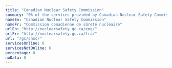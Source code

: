 ```yaml
---
title: "Canadian Nuclear Safety Commission"
summary: "0% of the services provided by Canadian Nuclear Safety Commission are available end-to-end online. 0 are available online, and 6 are not available online."
nameEn: "Canadian Nuclear Safety Commission"
nameFr: "Commission canadienne de sûreté nucléaire"
urlEn: "http://nuclearsafety.gc.ca/eng/"
urlFr: "http://nuclearsafety.gc.ca/fra/"
url: "/gc/cnsc/"
servicesOnline: 0
servicesNotOnline: 6
percentage: 0
noData: 0
---
```

